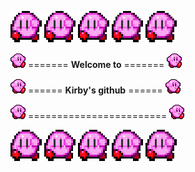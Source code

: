 ![](kirby.gif)
![](kirby.gif)
![](kirby.gif)
![](kirby.gif)
![](kirby.gif)

![](smol_kirby.gif) ======= **Welcome to** ======= ![](smol_kirby.gif)

![](smol_kirby.gif) ====== **Kirby's github** ====== ![](smol_kirby.gif)

![](smol_kirby.gif) ======================== ![](smol_kirby.gif)

![](kirby.gif)
![](kirby.gif)
![](kirby.gif)
![](kirby.gif)
![](kirby.gif)

